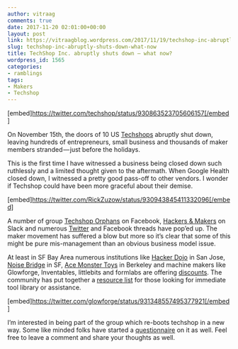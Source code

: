 ```yaml
---
author: vitraag
comments: true
date: 2017-11-20 02:01:00+00:00
layout: post
link: https://vitraagblog.wordpress.com/2017/11/19/techshop-inc-abruptly-shuts-down-what-now/
slug: techshop-inc-abruptly-shuts-down-what-now
title: TechShop Inc. abruptly shuts down — what now?
wordpress_id: 1565
categories:
- ramblings
tags:
- Makers
- Techshop
---
```




[embed]https://twitter.com/techshop/status/930863523705606157[/embed]


On November 15th, the doors of 10 US [Techshops](http://www.techshop.ws) abruptly shut down, leaving hundreds of entrepreneurs, small business and thousands of maker members stranded — just before the holidays.




This is the first time I have witnessed a business being closed down such ruthlessly and a limited thought given to the aftermath. When Google Health closed down, I witnessed a pretty good pass-off to other vendors. I wonder if Techshop could have been more graceful about their demise.


[embed]https://twitter.com/RickZuzow/status/930943845411332096[/embed]


A number of group [Techshop Orphans](https://www.facebook.com/groups/2027755187468776/) on Facebook, [Hackers & Makers](https://join.slack.com/t/sfbayareamakers/shared_invite/enQtMjczMjA1ODA0NDA1LTllZTQ5NTViYjQ1ZjU2NDFiMTczNTdhY2Q4ZTVkNWM0OTlkMDcxM2M2MjFhMmYxNzhlNjg3ZmIwOWQyZGNhZTY) on Slack and numerous [Twitter](https://twitter.com/search?q=techshop&src=typd) and Facebook threads have pop’ed up. The maker movement has suffered a blow but more so it’s clear that some of this might be pure mis-management than an obvious business model issue.




At least in SF Bay Area numerous institutions like [Hacker Dojo](https://www.hackerdojo.com/Makerspace) in San Jose, [Noise Bridge](http://www.noisebridge.net) in SF, [Ace Monster Toys](https://www.acemonstertoys.org/) in Berkeley and machine makers like Glowforge, Inventables, littlebits and formlabs are offering [discounts](http://blog.inventables.com/2017/11/techshop-bankruptcy-open-letter-to.html). The community has put together a [resource list](https://docs.google.com/document/d/1iVCKAojmuTeLjwvuDNswxecZMtwRYursKwR7ax2AhuA) for those looking for immediate tool library or assistance.


[embed]https://twitter.com/glowforge/status/931348557495377921[/embed]


I’m interested in being part of the group which re-boots techshop in a new way. Some like minded folks have started a [questionnaire](https://goo.gl/forms/MMPLUZK6GBMwepK83) on it as well. Feel free to leave a comment and share your thoughts as well.



